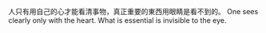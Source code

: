 人只有用自己的心才能看清事物，真正重要的東西用眼睛是看不到的。
One sees clearly only with the heart. What is essential is invisible to the eye.

